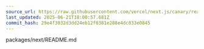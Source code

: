 ```yaml
---
source_url: https://raw.githubusercontent.com/vercel/next.js/canary/readme.md
last_updated: 2025-06-21T18:00:57.681Z
commit_hash: 29e4f3032d3dd24eb12f0381e288e4dc033e0845
---
```


packages/next/README.md